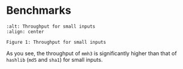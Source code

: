# Benchmarks

```{figure} images/throughput_small_inputs.png
:alt: Throughput for small inputs
:align: center

Figure 1: Throughput for small inputs
```

As you see, the throughput of `mmh3` is significantly
higher than that of `hashlib` (`md5` and `sha1`) for small inputs.
